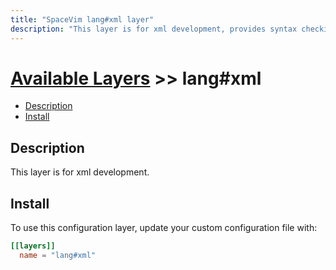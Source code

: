 ```yaml
---
title: "SpaceVim lang#xml layer"
description: "This layer is for xml development, provides syntax checking, indentation etc."
---
```


# [Available Layers](../../) >> lang#xml

<!-- vim-markdown-toc GFM -->

- [Description](#description)
- [Install](#install)

<!-- vim-markdown-toc -->

## Description

This layer is for xml development.

## Install

To use this configuration layer, update your custom configuration file with:

```toml
[[layers]]
  name = "lang#xml"
```


